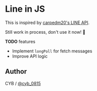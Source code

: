 Line in JS
==========

This is inspired by [carpedm20's LINE API](https://github.com/carpedm20/LINE).

Still work in process, don't use it now! :construction_worker:

**TODO** features
- Implement `longPoll` for fetch messages
- Improve API logic

Author
------

CYB / [@cyb_0815](https://twitter.com/cyb_0815)
